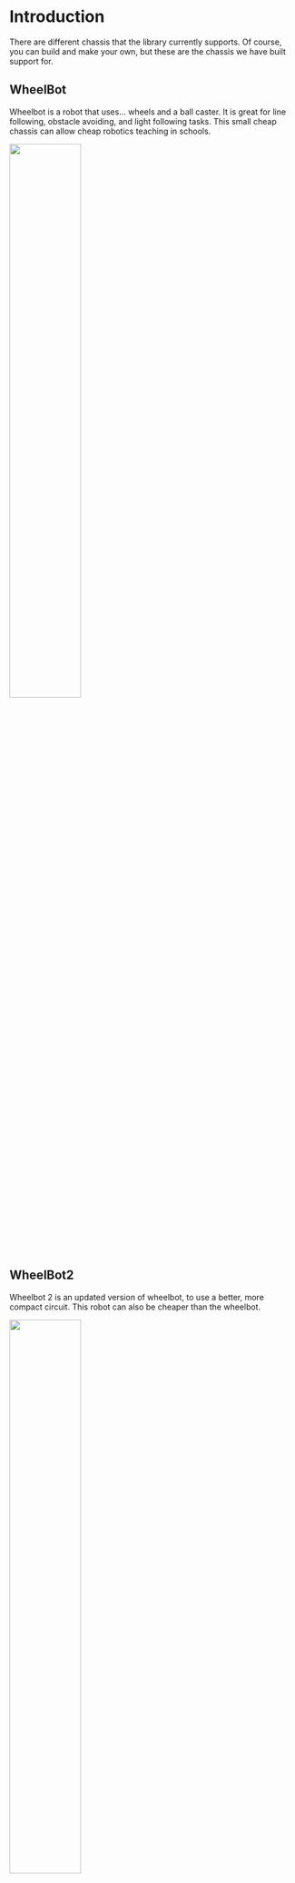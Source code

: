 # Introduction

There are different chassis that the library currently supports. Of course, you can build and make your own, but these are the chassis we have built support for.

## WheelBot
Wheelbot is a robot that uses... wheels and a ball caster. It is  great for line following, obstacle avoiding, and light following tasks. This small cheap chassis can allow cheap robotics teaching in schools.

<img src="https://raw.githubusercontent.com/shepai/OpenEduBot/main/Assets/wheelBot.jpg" width="50%" >

## WheelBot2
Wheelbot 2 is an updated version of wheelbot, to use a better, more compact circuit. This robot can also be cheaper than the wheelbot.

<img src="https://raw.githubusercontent.com/shepai/OpenEduBot/main/Assets/wheelBot2.jpg" width="50%" >
